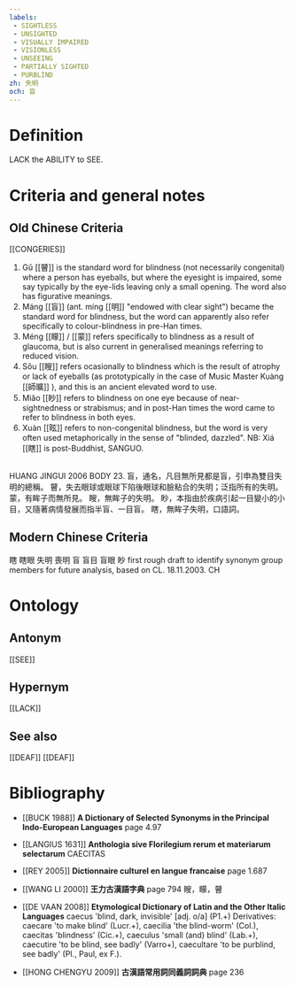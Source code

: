 ```yaml
---
labels: 
 - SIGHTLESS
 - UNSIGHTED
 - VISUALLY IMPAIRED
 - VISIONLESS
 - UNSEEING
 - PARTIALLY SIGHTED
 - PURBLIND
zh: 失明
och: 盲
---
```


# Definition
LACK the ABILITY to SEE.
# Criteria and general notes
## Old Chinese Criteria
[[CONGERIES]]
1. Gǔ [[瞽]] is the standard word for blindness (not necessarily congenital) where a person has eyeballs, but where the eyesight is impaired, some say typically by the eye-lids leaving only a small opening. The word also has figurative meanings.
2. Máng [[盲]] (ant. míng [[明]] "endowed with clear sight") became the standard word for blindness, but the word can apparently also refer specifically to colour-blindness in pre-Han times.
3. Méng [[矇]] / [[蒙]] refers specifically to blindness as a result of glaucoma, but is also current in generalised meanings referring to reduced vision.
4. Sǒu [[瞍]] refers ocasionally to blindness which is the result of atrophy or lack of eyeballs (as prototypically in the case of Music Master Kuàng [[師曠]] ), and this is an ancient elevated word to use.
5. Miǎo [[眇]] refers to blindness on one eye because of near-sightnedness or strabismus; and in post-Han times the word came to refer to blindness in both eyes.
6. Xuàn [[眩]] refers to non-congenital blindness, but the word is very often used metaphorically in the sense of "blinded, dazzled".
NB: Xiá [[瞎]] is post-Buddhist, SANGUO.
## 
HUANG JINGUI 2006
BODY 23.
盲，通名，凡目無所見都是盲，引申為雙目失明的總稱。
瞽，失去眼球或眼球下陷後眼球和臉粘合的失明；泛指所有的失明。
蒙，有眸子而無所見。
瞍，無眸子的失明。
眇，本指由於疾病引起一目變小的小目，又隨著病情發展而指半盲、一目盲。
瞎，無眸子失明，口語詞。
## Modern Chinese Criteria
瞎
瞎眼
失明
喪明
盲
盲目
盲眼
眇
first rough draft to identify synonym group members for future analysis, based on CL. 18.11.2003. CH
# Ontology

## Antonym
[[SEE]]
## Hypernym
[[LACK]]
## See also
[[DEAF]]
[[DEAF]]
# Bibliography
- [[BUCK 1988]]
**A Dictionary of Selected Synonyms in the Principal Indo-European Languages** page 4.97

- [[LANGIUS 1631]]
**Anthologia sive Florilegium rerum et materiarum selectarum** 
CAECITAS
- [[REY 2005]]
**Dictionnaire culturel en langue francaise** page 1.687

- [[WANG LI 2000]]
**王力古漢語字典** page 794
瞍，矇，瞽
- [[DE VAAN 2008]]
**Etymological Dictionary of Latin and the Other Italic Languages** 
caecus 'blind, dark, invisible' [adj. o/a] (P1.+)
Derivatives: caecare 'to make blind' (Lucr.+), caecilia 'the blind-worm' (Col.),
caecitas 'blindness' (Cic.+), caeculus 'small (and) blind' (Lab.+), caecutire 'to be
blind, see badly' (Varro+), caecultare 'to be purblind, see badly' (PI., Paul, ex F.).
- [[HONG CHENGYU 2009]]
**古漢語常用詞同義詞詞典** page 236
